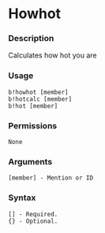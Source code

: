 # Howhot

### **Description**

Calculates how hot you are

### Usage

```
b!howhot [member]
b!hotcalc [member]
b!hot [member]
```

### Permissions

```
None
```

### Arguments

```
[member] - Mention or ID
```

### Syntax

```
[] - Required.
{} - Optional.
```
